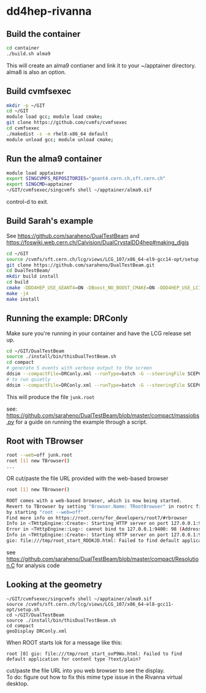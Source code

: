 # dd4hep-rivanna

Build the container
---

```bash
cd container
./build.sh alma9
```
This will create an alma9 contianer and link it to your ~/apptainer directory.  alma8 is also an option.

Build cvmfsexec
---
```bash
mkdir -p ~/GIT
cd ~/GIT
module load gcc; module load cmake;
git clone https://github.com/cvmfs/cvmfsexec
cd cvmfsexec
./makedist -s -m rhel8-x86_64 default
module unload gcc; module unload cmake;
```

Run the alma9 container
----
```bash
module load apptainer
export SINGCVMFS_REPOSITORIES="geant4.cern.ch,sft.cern.ch"
export SINGCMD=apptainer
~/GIT/cvmfsexec/singcvmfs shell ~/apptainer/alma9.sif
```
control-d to exit.

Build Sarah's example
----
See https://github.com/saraheno/DualTestBeam and https://foswiki.web.cern.ch/Calvision/DualCrystalDD4hep#making_digis

```bash
cd ~/GIT
source /cvmfs/sft.cern.ch/lcg/views/LCG_107/x86_64-el9-gcc14-opt/setup.sh
git clone https://github.com/saraheno/DualTestBeam.git
cd DualTestBeam/
mkdir build install
cd build
cmake -DDD4HEP_USE_GEANT4=ON -DBoost_NO_BOOST_CMAKE=ON -DDD4HEP_USE_LCIO=ON -DBUILD_TESTING=ON -DROOT_DIR=$ROOTSYS -D CMAKE_BUILD_TYPE=Release -DDD4HEP_BUILD_EXAMPLES=ON -DCMAKE_INSTALL_PREFIX=../install ..
make -j4
make install
```

Running the example: DRConly
---
Make sure you're running in your container and have the LCG release set up.

```bash
cd ~/GIT/DualTestBeam
source ./install/bin/thisDualTestBeam.sh
cd compact
# generate 5 events with verbose output to the screen
ddsim --compactFile=DRConly.xml --runType=batch -G --steeringFile SCEPCALsteering.py --outputFile=junk.root --part.userParticleHandler= -G --gun.position="0. 0. -1*cm" --gun.direction "0. 0. 1." --gun.energy "20*GeV" --gun.particle="pi-" --outputFile=junk.root -v VERBOSE -N 5 2>&1 | tee  output.log
# to run quietly
ddsim --compactFile=DRConly.xml --runType=batch -G --steeringFile SCEPCALsteering.py --outputFile=junk.root --part.userParticleHandler= -G --gun.position="0. 0. -1*cm" --gun.direction "0. 0. 1." --gun.energy "20*GeV" --gun.particle="pi-" --outputFile=junk.root -v VERBOSE -N 5 >& output.log
```
This will produce the file ```junk.root```

see: https://github.com/saraheno/DualTestBeam/blob/master/compact/massjobs.py for a guide on running the example through a script.

Root with TBrowser
---
```bash
root --web=off junk.root
root [1] new TBrowser()
...
```
OR
cut/paste the file URL provided with the web-based browser

```bash
root [1] new TBrowser()

ROOT comes with a web-based browser, which is now being started. 
Revert to TBrowser by setting "Browser.Name: TRootBrowser" in rootrc file or
by starting "root --web=off"
Find more info on https://root.cern/for_developers/root7/#rbrowser
Info in <THttpEngine::Create>: Starting HTTP server on port 127.0.0.1:9400
Error in <THttpEngine::Log>: cannot bind to 127.0.0.1:9400: 98 (Address already in use)
Info in <THttpEngine::Create>: Starting HTTP server on port 127.0.0.1:9495
gio: file:///tmp/root_start_RDDKJD.html: Failed to find default application for content type ?text/plain?
```

see https://github.com/saraheno/DualTestBeam/blob/master/compact/Resolution.C for analysis code

Looking at the geometry
---
```
~/GIT/cvmfsexec/singcvmfs shell ~/apptainer/alma9.sif
source /cvmfs/sft.cern.ch/lcg/views/LCG_107/x86_64-el8-gcc11-opt/setup.sh
cd ~/GIT/DualTestBeam
source ./install/bin/thisDualTestBeam.sh
cd compact
geoDisplay DRConly.xml
```
When ROOT starts lok for a message like this:
```
root [0] gio: file:///tmp/root_start_oxP9Wo.html: Failed to find default application for content type ?text/plain?
```
cut/paste the file URL into you web browser to see the display.  <br>
To do: figure out how to fix this mime type issue in the Rivanna virtual desktop.



